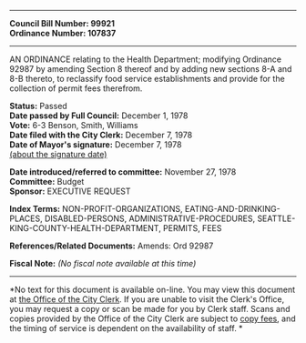 * * * * *  
  
**Council Bill Number: [](#h0)[](#h2)99921**   
**Ordinance Number: 107837**  
  
* * * * *  
  
AN ORDINANCE relating to the Health Department; modifying Ordinance 92987 by amending Section 8 thereof and by adding new sections 8-A and 8-B thereto, to reclassify food service establishments and provide for the collection of permit fees therefrom.  
  
**Status:** Passed   
**Date passed by Full Council:** December 1, 1978   
**Vote:** 6-3 Benson, Smith, Williams   
**Date filed with the City Clerk:** December 7, 1978   
**Date of Mayor's signature:** December 7, 1978   
[(about the signature date)](/~public/approvaldate.htm)   
  
  
**Date introduced/referred to committee:** November 27, 1978   
**Committee:** Budget   
**Sponsor:** EXECUTIVE REQUEST   
  
**Index Terms:** NON-PROFIT-ORGANIZATIONS, EATING-AND-DRINKING-PLACES, DISABLED-PERSONS, ADMINISTRATIVE-PROCEDURES, SEATTLE-KING-COUNTY-HEALTH-DEPARTMENT, PERMITS, FEES  
  
**References/Related Documents:** Amends: Ord 92987  
  
**Fiscal Note:** *(No fiscal note available at this time)*  
  
* * * * *  
  
*No text for this document is available on-line. You may view this document at [the Office of the City Clerk](http://www.seattle.gov/leg/clerk/contactUs.htm). If you are unable to visit the Clerk's Office, you may request a copy or scan be made for you by Clerk staff. Scans and copies provided by the Office of the City Clerk are subject to [copy fees](http://clerk.seattle.gov/~public/clerkfees.htm), and the timing of service is dependent on the availability of staff. *  
  
  
